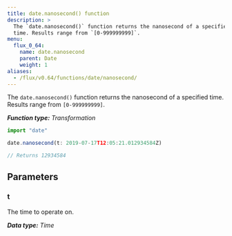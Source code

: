 ```yaml
---
title: date.nanosecond() function
description: >
  The `date.nanosecond()` function returns the nanosecond of a specified
  time. Results range from `[0-999999999]`.
menu:
  flux_0_64:
    name: date.nanosecond
    parent: Date
    weight: 1
aliases:
  - /flux/v0.64/functions/date/nanosecond/
---
```


The `date.nanosecond()` function returns the nanosecond of a specified time.
Results range from `[0-999999999]`.

_**Function type:** Transformation_  

```js
import "date"

date.nanosecond(t: 2019-07-17T12:05:21.012934584Z)

// Returns 12934584
```

## Parameters

### t
The time to operate on.

_**Data type:** Time_
